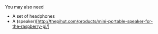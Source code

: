 You may also need

- A set of headphones
- A (speaker)[http://thepihut.com/products/mini-portable-speaker-for-the-raspberry-pi/]
